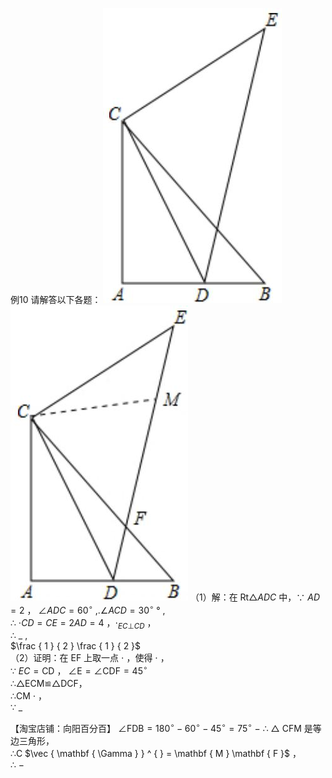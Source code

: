 例10 请解答以下各题：
![](<../../qs_image_DB/专题1-1_一网打尽全等三角形模型_·十个模型（解析版）/89794a356658659578ebcab57fac145fded30c26ed7586980fa20bdf7b8c659c.jpg>)
![](<../../qs_image_DB/专题1-1_一网打尽全等三角形模型_·十个模型（解析版）/adccfff87760c5ec691a85f75a90fee332736e3792d734da505e6bb20c57fb9d.jpg>)
（1）解：在 $\mathrm { R t } \triangle A D C$ 中，∵ $A D { = } 2$ ， $\angle A D C = 6 0 ^ { \circ }$ ,$. \angle A C D = 3 0 ^ { \circ }$ ° ,  
∴ $\scriptstyle \cdot C D = C E = 2 A D = 4$ ，$\cdot _ { E C \bot C D }$ ，  
∴ $\_$ ,  
$\frac { 1 } { 2 } \frac { 1 } { 2 }$   
（2）证明：在 EF 上取一点 $\cdot$ ，使得 $\cdot$ ，  
∵ $E C = \mathrm { C D }$ ， $\angle \mathrm { E } = \angle \mathrm { C D F } { = } 4 5 ^ { \circ }$   
∴△ECM≌△DCF，  
∴CM $\cdot$ ，  
∵ $\_$

【淘宝店铺：向阳百分百】 $\angle { \mathrm { F D B } } = 1 8 0 ^ { \circ } - 6 0 ^ { \circ } - 4 5 ^ { \circ } = 7 5 ^ { \circ }$ $-$
∴ $\triangle$ CFM 是等边三角形，  
∴C $\vec { \mathbf { \Gamma } } ^ {  } = \mathbf { M } \mathbf { F }$ ，  
∴ $-$
